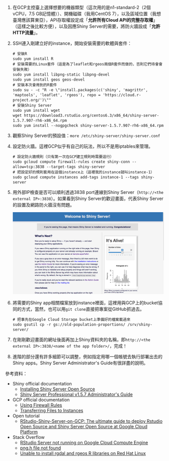 1. 在GCP主控臺上選擇想要的機器類型（這次用的是n1-standard-2（2個vCPU，7.5 GB記憶體））、開機磁碟（我用CentOS 7），以及區域位置（我想臺灣應該算東亞），API存取權設定成「__允許所有Cloud API的完整存取權__」（這樣之後比較方便），以及因應Shiny Server的需要，將防火牆設成「__允許HTTP流量__」。
2. SSH連入剛建立好的instance，開始安裝需要的軟體與套件：
    
    ```shell
    # 安裝R
    sudo yum install R
    # 安裝需要的Linux套件（這是為了leaflet和rgeos兩個R套件而做的，否則它們待會會安裝失敗）
    sudo yum install libpng-static libpng-devel
    sudo yum install geos geos-devel
    # 安裝本次會用到的R套件
    sudo su - -c "R -e \"install.packages(c('shiny', 'magrittr', 'maptools', 'leaflet', 'rgeos'), repo = 'https://cloud.r-project.org/')\""
    # 安裝Shiny Server
    sudo yum install wget
    wget https://download3.rstudio.org/centos6.3/x86_64/shiny-server-1.5.7.907-rh6-x86_64.rpm
    sudo yum install --nogpgcheck shiny-server-1.5.7.907-rh6-x86_64.rpm
    ```

3. 觀察Shiny Server的預設值：`more /etc/shiny-server/shiny-server.conf`
4. 設定防火牆。這裡GCP似乎有自己的玩法，所以不是用iptables來管理。

    ```shell
    # 設定防火牆規則（只有第一次在GCP建立規則時需要這行）
    sudo gcloud compute firewall-rules create shiny-conn --allow=tcp:3838 --target-tags shiny-server
    # 把設定好的規則套用在這個instance上（這裡我的instance就叫instance-1）
    sudo gcloud compute instances add-tags instance-1 --tags shiny-server
    ```

5. 用外部IP檢查是否可以順利透過3838 port連線到Shiny Server（`http://<the external IP>:3838`）。如果看到Shiny Server的歡迎畫面，代表Shiny Server的設置及網路防火牆沒有問題。

    ![alt text][welcome]

[welcome]: shiny_server_welcome.png "Welcome to Shiny Server!"

6. 將需要的Shiny app相關檔案放到instance裡面，這裡用與GCP上的bucket協同的方式，當然，也可以用`git clone`直接把專案從GitHub抓過去。

    ```shell
    # 把事先在Google Cloud Storage bucket上準備好的檔案載過來
    sudo gsutil cp -r gs://old-population-proportions/ /srv/shiny-server/
    ```

7. 在剛剛歡迎畫面的網址後面再加上Shiny資料夾的名稱，即`http://<the external IP>:3838/<name of the app folder>/`，完成！
8. 進階的部分還有許多細節可以調整，例如指定用哪一個帳號去執行部署出去的Shiny apps。Shiny Server Administrator's Guide有很詳盡的說明。

參考資料：

- Shiny official documentation
    - [Installing Shiny Server Open Source](https://www.rstudio.com/products/shiny/download-server/)
    - [Shiny Server Professional v1.5.7 Administrator's Guide](http://docs.rstudio.com/shiny-server/)
- GCP official documentation
    - [Using Firewall Rules](https://cloud.google.com/vpc/docs/using-firewalls)
    - [Transferring Files to Instances](https://cloud.google.com/compute/docs/instances/transfer-files)
- Open tutorial
    - [RStudio-Shiny-Server-on-GCP: The ultimate guide to deploy Rstudio Open Source and Shiny Server Open Source at Google Cloud Platform](https://github.com/paeselhz/RStudio-Shiny-Server-on-GCP/)
- Stack Overflow
    - [RStudio Server not running on Google Cloud Compute Engine](https://stackoverflow.com/questions/44914643/rstudio-server-not-running-on-google-cloud-compute-engine)
    - [png.h file not found](https://stackoverflow.com/questions/36674667/png-h-file-not-found-linux/)
    - [Unable to install rgdal and rgeos R libraries on Red Hat Linux](https://stackoverflow.com/questions/21683138/unable-to-install-rgdal-and-rgeos-r-libraries-on-red-hat-linux/)